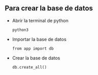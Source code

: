 ## Para crear la base de datos 
- Abrir la terminal de python 
    
    `python3`

- Importar la base de datos 
    
    `from app import db `

- Crear la base de datos 
    
    `db.create_all()`

